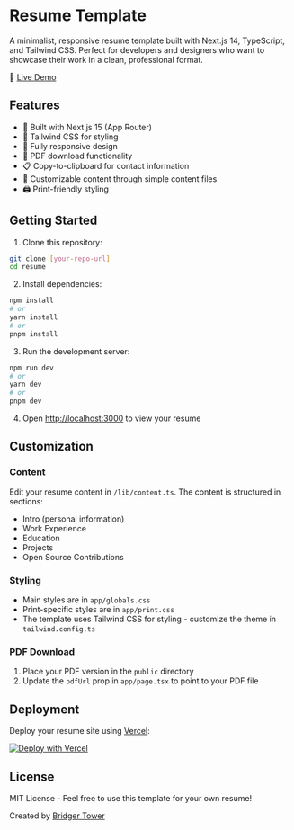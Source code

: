 # Resume Template

A minimalist, responsive resume template built with Next.js 14, TypeScript, and Tailwind CSS. Perfect for developers and designers who want to showcase their work in a clean, professional format.

🔗 [Live Demo](https://resume.bridger.to)

## Features

- 🚀 Built with Next.js 15 (App Router)
- 💨 Tailwind CSS for styling
- 📱 Fully responsive design
- 📄 PDF download functionality
- 📋 Copy-to-clipboard for contact information
- 🎨 Customizable content through simple content files
- 🖨 Print-friendly styling

## Getting Started

1. Clone this repository:

```bash
git clone [your-repo-url]
cd resume
```

2. Install dependencies:

```bash
npm install
# or
yarn install
# or
pnpm install
```

3. Run the development server:

```bash
npm run dev
# or
yarn dev
# or
pnpm dev
```

4. Open [http://localhost:3000](http://localhost:3000) to view your resume

## Customization

### Content

Edit your resume content in `/lib/content.ts`. The content is structured in sections:

- Intro (personal information)
- Work Experience
- Education
- Projects
- Open Source Contributions

### Styling

- Main styles are in `app/globals.css`
- Print-specific styles are in `app/print.css`
- The template uses Tailwind CSS for styling - customize the theme in `tailwind.config.ts`

### PDF Download

1. Place your PDF version in the `public` directory
2. Update the `pdfUrl` prop in `app/page.tsx` to point to your PDF file

## Deployment

Deploy your resume site using [Vercel](https://vercel.com):

[![Deploy with Vercel](https://vercel.com/button)](https://vercel.com/new/clone?repository-url=https%3A%2F%2Fgithub.com%2Fbrijr%2Fresume&project-name=resume&repository-name=resume&redirect-url=https%3A%2F%2Fgithub.com%2Fbrijr%2Fresume&demo-title=Next.js%2015%20Resume%20Tempalte%20&demo-url=https%3A%2F%2Fresume.bridger.to)

## License

MIT License - Feel free to use this template for your own resume!

Created by [Bridger Tower](https://bridger.to)
